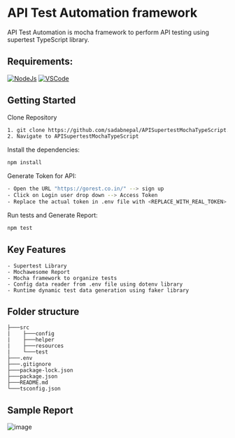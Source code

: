 # API Test Automation framework
API Test Automation is mocha framework to perform API testing using supertest TypeScript library.

## Requirements:
[![NodeJs](https://img.shields.io/badge/-NodeJS%20v12%20OR%20later-%23339933?logo=npm)](https://nodejs.org/en/download/)
[![VSCode](https://img.shields.io/badge/-Visual%20Studio%20Code-%233178C6?logo=visual-studio-code)](https://code.visualstudio.com/download)

## Getting Started
Clone Repository
```bash
1. git clone https://github.com/sadabnepal/APISupertestMochaTypeScript.git
2. Navigate to APISupertestMochaTypeScript
```

Install the dependencies:
```bash
npm install
```

Generate Token for API:
```bash
- Open the URL "https://gorest.co.in/" --> sign up
- Click on Login user drop down --> Access Token
- Replace the actual token in .env file with <REPLACE_WITH_REAL_TOKEN>
```

Run tests and Generate Report:
```bash
npm test
```

## Key Features
	- Supertest Library
	- Mochawesome Report
	- Mocha framework to organize tests
	- Config data reader from .env file using dotenv library
	- Runtime dynamic test data generation using faker library

## Folder structure
```
├───src
|    ├───config
|    ├───helper
|    ├───resources
|    └───test
├───.env
├───.gitignore
├───package-lock.json
├───package.json
├───README.md
└───tsconfig.json
```

## Sample Report
![image](https://user-images.githubusercontent.com/65847528/147535771-ca694f06-1270-4f6c-b26b-18dc9d9c4c74.png)
